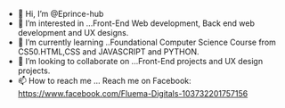- 👋 Hi, I’m @Eprince-hub
- 👀 I’m interested in ...Front-End Web development, Back end web development and UX designs.
- 🌱 I’m currently learning ..Foundational Computer Science Course from CS50.HTML,CSS and JAVASCRIPT and PYTHON.
- 💞️ I’m looking to collaborate on ...Front-End projects and UX design projects.
- 📫 How to reach me ...  Reach me on Facebook: https://www.facebook.com/Fluema-Digitals-103732201757156

<!---
Eprince-hub/Eprince-hub is a ✨ special ✨ repository because its `README.md` (this file) appears on your GitHub profile.
You can click the Preview link to take a look at your changes.
--->
